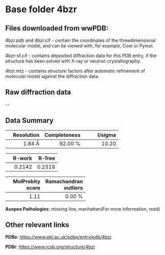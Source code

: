 # Base folder 4bzr

## Files downloaded from wwPDB:

4bzr.pdb and 4bzr.cif - contain the coordinates of the threedimensional molecular model, and can be viewed with, for example, Coot or Pymol.

4bzr-sf.cif - contains deposited diffraction data for this PDB entry, if the structure has been solved with X-ray or neutron crystallography.

4bzr.mtz - contains structure factors after automatic refinement of molecular model against the diffraction data.

## Raw diffraction data

--<br> 

## Data Summary
|   | Resolution | Completeness| I/sigma |
|---|-------------:|----------------:|--------------:|
|   |1.84 Å|92.00 %|<img width=50/>10.20|

|   | **R-work**| **R-free**   
|---|-------------:|----------------:|           
||  0.2142|  0.2518|

|   |**MolProbity<br>score**| **Ramachandran<br>outliers** 
|---|-------------:|----------------:|
||  1.11|  0.00 %|

**Auspex Pathologies**: missing line, manhattan(For more information, read)

 



## Other relevant links 
**PDBe**:  https://www.ebi.ac.uk/pdbe/entry/pdb/4bzr
 
**PDBr**: https://www.rcsb.org/structure/4bzr 

